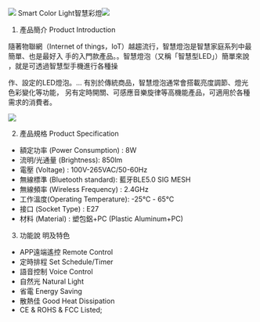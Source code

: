 ﻿![](https://m3.ypcloud.com/cms/Aspose_Words_266ce206_2ea9_41eb_be7f_bc47c59fdd3d_001_a94948b800.png) Smart Color Light智慧彩燈![](https://m3.ypcloud.com/cms/Aspose_Words_266ce206_2ea9_41eb_be7f_bc47c59fdd3d_002_b18e590467.png)

1. 產品簡介 Product Introduction

隨著物聯網（Internet of things，IoT）越趨流行，智慧燈泡是智慧家庭系列中最簡單、也是最好入 手的入門款產品。。智慧燈泡（又稱「智慧型LED」）簡單來說 ，就是可透過智慧型手機進行各種操

作、設定的LED燈泡。... 有別於傳統商品，智慧燈泡通常會搭載亮度調節、燈光色彩變化等功能， 另有定時開關、可感應音樂旋律等高機能產品，可適用於各種需求的消費者。

![](https://m3.ypcloud.com/cms/Aspose_Words_7ad410ee_61ba_45ea_a797_dca5e5c25d62_003_c79551256b.png)

2. 產品規格 Product Specification
- 額定功率 (Power Consumption) : 8W
- 流明/光通量 (Brightness): 850lm
- 電壓 (Voltage) : 100V-265VAC/50-60Hz
- 無線標準 (Bluetooth standard): 藍牙BLE5.0 SIG MESH
- 無線頻率 (Wireless Frequency) : 2.4GHz
- 工作溫度(Operating Temperature): -25℃ - 65℃
- 接口 (Socket Type) : E27
- 材料 (Material) : 塑包鋁+PC (Plastic Aluminum+PC)
3. 功能說 明及特色
- APP遠端遙控 Remote Control
- 定時排程 Set Schedule/Timer
- 語音控制 Voice Control
- 自然光 Natural Light
- 省電 Energy Saving
- 散熱佳 Good Heat Dissipation
- CE & ROHS & FCC Listed;